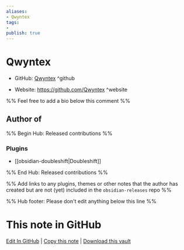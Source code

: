```yaml
---
aliases:
- Qwyntex
tags:
- 
publish: true
---
```


# Qwyntex

- GitHub: [Qwyntex](https://github.com/Qwyntex/) ^github
<!-- - Discord: `@` ^discord-->
- Website: <https://github.com/Qwyntex> ^website
<!-- - [[Publish sites|Publish site]]: <https://> ^publish-->

%% Feel free to add a bio below this comment %%


## Author of

%% Begin Hub: Released contributions %%
### Plugins
- [[obsidian-doubleshift|Doubleshift]]

%% End Hub: Released contributions %%

%% Add links to any plugins, themes or other notes that the author has created but are not (yet) included in the `obsidian-releases` repo %%

<!--
### Unlisted plugins
-->

<!--
### Others
-->

<!--
## Sponsor this author
-->

<!-- - [[GitHub sponsors]]: [Sponsor @Qwyntex on GitHub Sponsors](https://github.com/sponsors/Qwyntex) ^github-sponsor-->
<!-- - [[Buy me a coffee]]: <https://> ^buy-me-a-coffee-->
<!-- - [[PayPal]]: <https://> ^paypal-->
<!-- - [[Patreon]]: <https://> ^patreon-->

<!--
## Follow this author
-->

<!-- - [[YouTube Channels|On YouTube]]: <https://> ^youtube-->
<!-- - Twitter: <https://> ^twitter-->
<!-- - ... -->

%% Hub footer: Please don't edit anything below this line %%

# This note in GitHub

<span class="git-footer">[Edit In GitHub](https://github.dev/obsidian-community/obsidian-hub/blob/main/01%20-%20Community/People/qwyntex.md "git-hub-edit-note") | [Copy this note](https://raw.githubusercontent.com/obsidian-community/obsidian-hub/main/01%20-%20Community/People/qwyntex.md "git-hub-copy-note") | [Download this vault](https://github.com/obsidian-community/obsidian-hub/archive/refs/heads/main.zip "git-hub-download-vault") </span>
